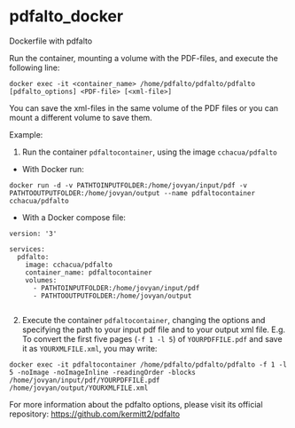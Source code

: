 # pdfalto_docker
Dockerfile with pdfalto


Run the container, mounting a volume with the PDF-files, and execute the following line:

```
docker exec -it <container_name> /home/pdfalto/pdfalto/pdfalto [pdfalto_options] <PDF-file> [<xml-file>]
```

You can save the xml-files in the same volume of the PDF files or you can mount a different volume to save them.


Example:

1. Run the container `pdfaltocontainer`, using the image `cchacua/pdfalto`
- With Docker run:

```
docker run -d -v PATHTOINPUTFOLDER:/home/jovyan/input/pdf -v PATHTOOUTPUTFOLDER:/home/jovyan/output --name pdfaltocontainer cchacua/pdfalto
```
- With a Docker compose file:
```
version: '3'

services:
  pdfalto:
    image: cchacua/pdfalto
    container_name: pdfaltocontainer
    volumes:
      - PATHTOINPUTFOLDER:/home/jovyan/input/pdf
      - PATHTOOUTPUTFOLDER:/home/jovyan/output
      
```

2. Execute the container `pdfaltocontainer`, changing the options and specifying the path to your input pdf file and to your output xml file. E.g. To convert the first five pages (`-f 1 -l 5`) of `YOURPDFFILE.pdf` and save it as `YOURXMLFILE.xml`, you may write:
```
docker exec -it pdfaltocontainer /home/pdfalto/pdfalto/pdfalto -f 1 -l 5 -noImage -noImageInline -readingOrder -blocks /home/jovyan/input/pdf/YOURPDFFILE.pdf /home/jovyan/output/YOURXMLFILE.xml
```
For more information about the pdfalto options, please visit its official repository: https://github.com/kermitt2/pdfalto



